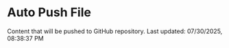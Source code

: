 # Auto Push File

Content that will be pushed to GitHub repository.
Last updated: 07/30/2025, 08:38:37 PM